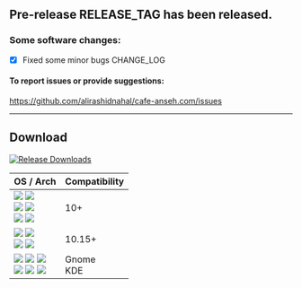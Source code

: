 ## Pre-release RELEASE_TAG has been released.

### Some software changes:

- [x] Fixed some minor bugs
CHANGE_LOG

#### To report issues or provide suggestions:

https://github.com/alirashidnahal/cafe-anseh.com/issues

<hr />

## Download

[![Release Downloads](https://img.shields.io/github/downloads/anseh-desktop/RELEASE_TAG/total?style=flat-square&logo=github)](https://img.shields.io/github/downloads/bepass-org/anseh-desktop/RELEASE_TAG/)

<div align="left" id="download">
    <table>
        <thead align="left">
            <tr>
                <th>OS / Arch</th>
                <th>Compatibility</th>
            </tr>
        </thead>
        <tbody align="left">
            <tr>
                <td>
                    <a href="https://github.com/alirashidnahal/cafe-anseh.com/releases/download/RELEASE_TAG/anseh-desktop-win-x64.exe"><img src="https://img.shields.io/badge/Windows-Setup x64-0C88D8.svg?logo=gitforwindows"></a>
                    <a href="https://github.com/alirashidnahal/cafe-anseh.com/releases/download/RELEASE_TAG/anseh-desktop-win-x64.zip"><img src="https://img.shields.io/badge/Windows-Portable x64-005AA8.svg?logo=gitforwindows"></a>
                    <br>
                    <a href="https://github.com/alirashidnahal/cafe-anseh.com/releases/download/RELEASE_TAG/anseh-desktop-win-arm64.exe"><img src="https://img.shields.io/badge/Windows-Setup arm64-0C88D8.svg?logo=gitforwindows"></a>
                    <a href="https://github.com/alirashidnahal/cafe-anseh.com/releases/download/RELEASE_TAG/anseh-desktop-win-arm64.zip"><img src="https://img.shields.io/badge/Windows-Portable arm64-005AA8.svg?logo=gitforwindows"></a>
                    <br>
                    <a href="https://github.com/alirashidnahal/cafe-anseh.com/releases/download/RELEASE_TAG/anseh-desktop-win-ia32.exe"><img src="https://img.shields.io/badge/Windows-Setup x86-0C88D8.svg?logo=gitforwindows"></a>
                    <a href="https://github.com/alirashidnahal/cafe-anseh.com/releases/download/RELEASE_TAG/anseh-desktop-win-ia32.zip"><img src="https://img.shields.io/badge/Windows-Portable x86-005AA8.svg?logo=gitforwindows"></a>
                </td>
                <td>
                    10+<br>
                </td>
            </tr>
            <tr>
                <td>
                    <a href="https://github.com/alirashidnahal/cafe-anseh.com/releases/download/RELEASE_TAG/anseh-desktop-mac-arm64.dmg"><img src="https://img.shields.io/badge/macOS-DMG arm64-F0F0F1.svg?logo=apple"></a>
                    <a href="https://github.com/alirashidnahal/cafe-anseh.com/releases/download/RELEASE_TAG/anseh-desktop-mac-arm64.zip"><img src="https://img.shields.io/badge/macOS-ZIP arm64-9e9e9e.svg?logo=apple" /></a><br>
                    <a href="https://github.com/alirashidnahal/cafe-anseh.com/releases/download/RELEASE_TAG/anseh-desktop-mac-x64.dmg"><img src="https://img.shields.io/badge/macOS-DMG x64-F0F0F1.svg?logo=apple"></a>
                    <a href="https://github.com/alirashidnahal/cafe-anseh.com/releases/download/RELEASE_TAG/anseh-desktop-mac-x64.zip"><img src="https://img.shields.io/badge/macOS-ZIP x64-9e9e9e.svg?logo=apple" /></a>
                </td>
                <td>10.15+</td>
            </tr>
            <tr>
                <td>
                    <a href="https://github.com/alirashidnahal/cafe-anseh.com/releases/download/RELEASE_TAG/anseh-desktop-linux-amd64.deb"><img src="https://img.shields.io/badge/Linux-DEB x64-DC470E.svg?logo=debian"></a>
                    <a href="https://github.com/alirashidnahal/cafe-anseh.com/releases/download/RELEASE_TAG/anseh-desktop-linux-x86_64.rpm"><img src="https://img.shields.io/badge/Linux-RPM x64-01ABD2.svg?logo=redhat"></a>
                    <a href="https://github.com/alirashidnahal/cafe-anseh.com/releases/download/RELEASE_TAG/anseh-desktop-linux-x64.tar.xz"><img src="https://img.shields.io/badge/Linux-tar.xz x64-EDC204.svg?logo=linux"></a>
                    <br>
                    <a href="https://github.com/alirashidnahal/cafe-anseh.com/releases/download/RELEASE_TAG/anseh-desktop-linux-arm64.deb"><img src="https://img.shields.io/badge/Linux-DEB arm64-DC470E.svg?logo=debian"></a>
                    <a href="https://github.com/alirashidnahal/cafe-anseh.com/releases/download/RELEASE_TAG/anseh-desktop-linux-aarch64.rpm"><img src="https://img.shields.io/badge/Linux-RPM arm64-01ABD2.svg?logo=redhat"></a>
                    <a href="https://github.com/alirashidnahal/cafe-anseh.com/releases/download/RELEASE_TAG/anseh-desktop-linux-arm64.tar.xz"><img src="https://img.shields.io/badge/Linux-tar.xz arm64-EDC204.svg?logo=linux"></a>         
                </td>
                <td>
                    Gnome<br>
                    KDE
                </td>
            </tr>
        </tbody>
    </table>
</div>